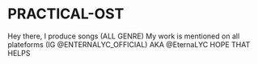 # PRACTICAL-OST
Hey there,
I produce songs (ALL GENRE)
My work is mentioned on all plateforms (IG @ENTERNALYC_OFFICIAL)
AKA @EternaLYC
HOPE THAT HELPS

